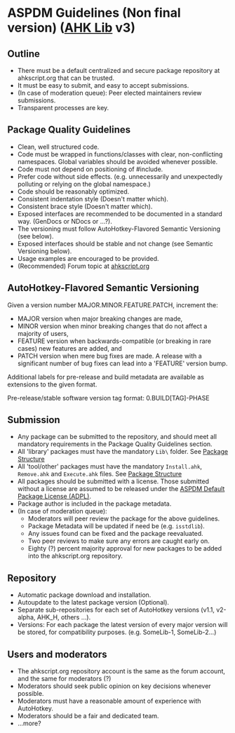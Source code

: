 ASPDM Guidelines (Non final version) ([AHK Lib](https://github.com/infogulch/AutoHotkey-StdLib/blob/master/README.md#ahk-lib-v2) v3)
==========

Outline
-------

- There must be a default centralized and secure package repository at ahkscript.org that can be trusted.
- It must be easy to submit, and easy to accept submissions.
- (In case of moderation queue): Peer elected maintainers review submissions.
- Transparent processes are key.

Package Quality Guidelines
--------------------------

- Clean, well structured code.
- Code must be wrapped in functions/classes with clear, non-conflicting namespaces. Global variables should be avoided whenever possible.
- Code must not depend on positioning of #include.
- Prefer code without side effects. (e.g. unnecessarily and unexpectedly polluting or relying on the global namespace.)
- Code should be reasonably optimized.
- Consistent indentation style (Doesn't matter which).
- Consistent brace style (Doesn't matter which).
- Exposed interfaces are recommended to be documented in a standard way. (GenDocs or NDocs or ...?).
- The versioning must follow AutoHotkey-Flavored Semantic Versioning (see below).
- Exposed interfaces should be stable and not change (see Semantic Versioning below).
- Usage examples are encouraged to be provided.
- (Recommended) Forum topic at [ahkscript.org](http://ahkscript.org/)

AutoHotkey-Flavored Semantic Versioning
---------------------------------------

Given a version number MAJOR.MINOR.FEATURE.PATCH, increment the:

- MAJOR version when major breaking changes are made,
- MINOR version when minor breaking changes that do not affect a majority of users,
- FEATURE version when backwards-compatible (or breaking in rare cases) new features are added, and
- PATCH version when mere bug fixes are made. A release with a significant number of bug fixes can lead into a 'FEATURE' version bump.

Additional labels for pre-release and build metadata are available as extensions to the given format.

Pre-release/stable software version tag format: 0.BUILD[TAG]-PHASE

Submission
----------

- Any package can be submitted to the repository, and should meet all mandatory requirements in the Package Quality Guidelines section.
- All 'library' packages must have the mandatory `Lib\` folder. See [Package Structure](Database.md)
- All 'tool/other' packages must have the mandatory `Install.ahk`, `Remove.ahk` and `Execute.ahk` files. See [Package Structure](Database.md)
- All packages should be submitted with a license. Those submitted without a license are assumed to be released under the [ASPDM Default Package License (ADPL)](License.md).
- Package author is included in the package metadata.
- (In case of moderation queue):
  - Moderators will peer review the package for the above guidelines.
  - Package Metadata will be updated if need be (e.g. `isstdlib`).
  - Any issues found can be fixed and the package reevaluated.
  - Two peer reviews to make sure any errors are caught early on.
  - Eighty (?) percent majority approval for new packages to be added into the ahkscript.org repository.

Repository
----------

- Automatic package download and installation.
- Autoupdate to the latest package version (Optional).
- Separate sub-repositories for each set of AutoHotkey versions (v1.1, v2-alpha, AHK_H,  others ...).
- Versions: For each package the latest version of every major version will be stored, for compatibility purposes. (e.g. SomeLib-1, SomeLib-2...)

Users and moderators
--------------------

- The ahkscript.org repository account is the same as the forum account, and the same for moderators (?)
- Moderators should seek public opinion on key decisions whenever possible.
- Moderators must have a reasonable amount of experience with AutoHotkey.
- Moderators should be a fair and dedicated team.
- ...more?
